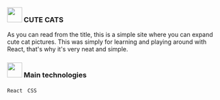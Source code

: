 ### <img src="https://em-content.zobj.net/source/microsoft-teams/337/cat_1f408.png" width="35px" /> CUTE CATS
As you can read from the title, this is a simple site where you can expand cute cat pictures. This was simply for learning and playing around with React, that's why it's very neat and simple.

###  <img src="https://em-content.zobj.net/source/microsoft-teams/337/gear_2699-fe0f.png" width="35px" /> Main technologies
`React` &nbsp; `CSS`  


